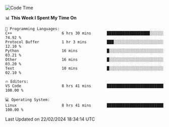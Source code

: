
<!--START_SECTION:waka-->
![Code Time](http://img.shields.io/badge/Code%20Time-1%2C588%20hrs%2050%20mins-blue)

📊 **This Week I Spent My Time On** 

```text
💬 Programming Languages: 
C++                      6 hrs 30 mins       ███████████████████░░░░░░   74.92 % 
Protocol Buffer          1 hr 3 mins         ███░░░░░░░░░░░░░░░░░░░░░░   12.10 % 
Python                   16 mins             █░░░░░░░░░░░░░░░░░░░░░░░░   03.21 % 
Other                    16 mins             █░░░░░░░░░░░░░░░░░░░░░░░░   03.20 % 
Text                     10 mins             █░░░░░░░░░░░░░░░░░░░░░░░░   02.10 % 

🔥 Editors: 
VS Code                  8 hrs 41 mins       █████████████████████████   100.00 % 

💻 Operating System: 
Linux                    8 hrs 41 mins       █████████████████████████   100.00 % 
```


 Last Updated on 22/02/2024 18:34:14 UTC
<!--END_SECTION:waka-->

